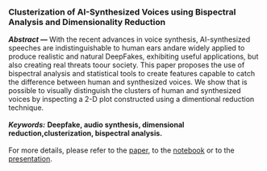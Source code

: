 ### Clusterization of AI-Synthesized Voices using Bispectral Analysis and Dimensionality Reduction

***Abstract —*** With the recent advances in voice synthesis, AI-synthesized speeches are indistinguishable to human ears andare widely applied to produce realistic and natural DeepFakes, exhibiting useful applications, but also creating real threats toour society. This paper proposes the use of bispectral analysis and statistical tools to create features capable to catch the difference between human and synthesized voices. We show that is possible to visually distinguish the clusters of human and synthesized voices by inspecting a 2-D plot constructed using a dimentional reduction technique.  
<br>
***Keywords:*** **Deepfake, audio synthesis, dimensional reduction,clusterization, bispectral analysis.**  
<br>
For more details, please refer to the [paper](https://github.com/AlmeidaAlin3/AI-Synthesized_Voices_Clusterization/blob/main/paper/Clusterization%20of%20AI-Synthesized%20Voices%20using%20Bispectral%20Analysis%20and%20Dimensionality%20Reduction%20-%20Aline%20Gabriel%20de%20Almeida%20.pdf), to the [notebook](https://github.com/AlmeidaAlin3/AI-Synthesized_Voices_Clusterization/blob/main/colab_notebook/Clusterization%20of%20AI-Synthesized%20Voices%20-%20Aline%20Gabriel%20de%20Almeida.ipynb) or to the [presentation]().
